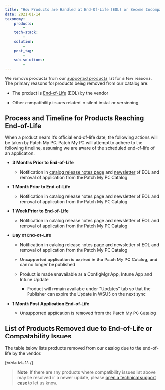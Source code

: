 ```yaml
---
title: "How Products are Handled at End-Of-Life (EOL) or Become Incompatible"
date: 2021-01-14
taxonomy:
    products:
        - 
    tech-stack:
        - 
    solution:
        - 
    post_tag:
        - 
    sub-solutions:
        - 
---
```


We remove products from our [supported products](/supported-products) list for a few reasons. The primary reasons for products being removed from our catalog are:

- The product is [End-of-Life](#topic1) (EOL) by the vendor

- Other compatibility issues related to silent install or versioning

## Process and Timeline for Products Reaching End-of-Life

When a product nears it's official end-of-life date, the following actions will be taken by Patch My PC. Patch My PC will attempt to adhere to the following timeline, assuming we are aware of the scheduled end-of-life of an application.

- **3 Months Prior to End-of-Life**
    - Notification in [catalog release notes page](https://patchmypc.com/category/scupcatalogupdates) and [newsletter](https://patchmypc.com/scup-catalog-newsletter-signup) of EOL and removal of application from the Patch My PC Catalog

- **1 Month Prior to End-of-Life**
    - Notification in catalog release notes page and newsletter of EOL and removal of application from the Patch My PC Catalog

- **1 Week Prior to End-of-Life**
    - Notification in catalog release notes page and newsletter of EOL and removal of application from the Patch My PC Catalog

- **Day of End-of-Life**
    - Notification in catalog release notes page and newsletter of EOL and removal of application from the Patch My PC Catalog
    
    - Unsupported application is expired in the Patch My PC Catalog, and can no longer be published
    
    - Product is made unavailable as a ConfigMgr App, Intune App and Intune Update
        - Product will remain available under "Updates" tab so that the Publisher can expire the Update in WSUS on the next sync

- **1 Month Post Application End-of-Life**
    - Unsupported application is removed from the Patch My PC Catalog

## List of Products Removed due to End-of-Life or Compatability Issues

The table below lists products removed from our catalog due to the end-of-life by the vendor.

\[table id=18 /\]

> **Note:** If there are any products where compatibility issues list above may be resolved in a newer update, please [open a technical support case](/technical-support) to let us know.
